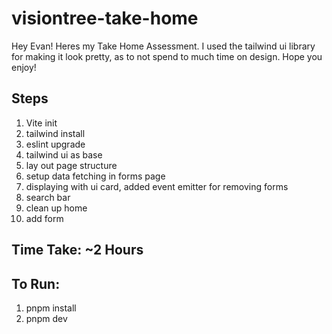 # visiontree-take-home

Hey Evan! Heres my Take Home Assessment. I used the tailwind ui library for making it look pretty, as to not spend to much time on design. Hope you enjoy!

## Steps

1. Vite init
2. tailwind install
3. eslint upgrade
4. tailwind ui as base
5. lay out page structure
6. setup data fetching in forms page
7. displaying with ui card, added event emitter for removing forms
8. search bar
9. clean up home
10. add form

## Time Take: ~2 Hours

## To Run:
1. pnpm install
2. pnpm dev
